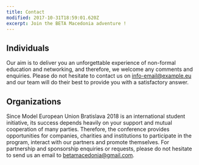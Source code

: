 ```yaml
---
title: Contact
modified: 2017-10-31T18:59:01.620Z
excerpt: Join the BETA Macedonia adventure !
---
```

## Individuals

Our aim is to deliver you an unforgettable experience of non-formal education and networking, and therefore, we welcome any comments and enquiries. Please do not hesitate to contact us on [info-email@example.eu](info-email@example.eu) and our team will do their best to provide you with a satisfactory answer.

## Organizations

Since Model European Union Bratislava 2018 is an international student initiative, its success depends heavily on your support and mutual cooperation of many parties. Therefore, the conference provides opportunities for companies, charities and institutions to participate in the program, interact with our partners and promote themselves. For partnership and sponsorship enquiries or requests, please do not hesitate to send us an email to [betamacedonia@gmail.com](betamacedonia@gmail.com).
